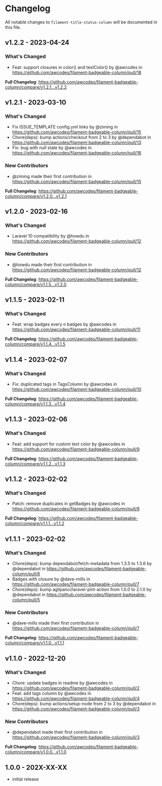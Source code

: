 # Changelog

All notable changes to `filament-title-status-column` will be documented in this file.

## v1.2.2 - 2023-04-24

### What's Changed

- Feat: support closures in color() and textColor() by @awcodes in https://github.com/awcodes/filament-badgeable-column/pull/18

**Full Changelog**: https://github.com/awcodes/filament-badgeable-column/compare/v1.2.1...v1.2.2

## v1.2.1 - 2023-03-10

### What's Changed

- Fix ISSUE_TEMPLATE config.yml links by @ziming in https://github.com/awcodes/filament-badgeable-column/pull/15
- Chore(deps): bump actions/checkout from 2 to 3 by @dependabot in https://github.com/awcodes/filament-badgeable-column/pull/13
- Fix: bug with null state by @awcodes in https://github.com/awcodes/filament-badgeable-column/pull/16

### New Contributors

- @ziming made their first contribution in https://github.com/awcodes/filament-badgeable-column/pull/15

**Full Changelog**: https://github.com/awcodes/filament-badgeable-column/compare/v1.2.0...v1.2.1

## v1.2.0 - 2023-02-16

### What's Changed

- Laravel 10 compatibility by @howdu in https://github.com/awcodes/filament-badgeable-column/pull/12

### New Contributors

- @howdu made their first contribution in https://github.com/awcodes/filament-badgeable-column/pull/12

**Full Changelog**: https://github.com/awcodes/filament-badgeable-column/compare/v1.1.5...v1.2.0

## v1.1.5 - 2023-02-11

### What's Changed

- Feat: wrap badges every n badges by @awcodes in https://github.com/awcodes/filament-badgeable-column/pull/11

**Full Changelog**: https://github.com/awcodes/filament-badgeable-column/compare/v1.1.4...v1.1.5

## v1.1.4 - 2023-02-07

### What's Changed

- Fix: duplicated tags in TagsColumn by @awcodes in https://github.com/awcodes/filament-badgeable-column/pull/10

**Full Changelog**: https://github.com/awcodes/filament-badgeable-column/compare/v1.1.3...v1.1.4

## v1.1.3 - 2023-02-06

### What's Changed

- Feat: add support for custom text color by @awcodes in https://github.com/awcodes/filament-badgeable-column/pull/9

**Full Changelog**: https://github.com/awcodes/filament-badgeable-column/compare/v1.1.2...v1.1.3

## v1.1.2 - 2023-02-02

### What's Changed

- Patch: remove duplicates in getBadges by @awcodes in https://github.com/awcodes/filament-badgeable-column/pull/8

**Full Changelog**: https://github.com/awcodes/filament-badgeable-column/compare/v1.1.1...v1.1.2

## v1.1.1 - 2023-02-02

### What's Changed

- Chore(deps): bump dependabot/fetch-metadata from 1.3.5 to 1.3.6 by @dependabot in https://github.com/awcodes/filament-badgeable-column/pull/6
- Badges with closure by @dave-mills in https://github.com/awcodes/filament-badgeable-column/pull/7
- Chore(deps): bump aglipanci/laravel-pint-action from 1.0.0 to 2.1.0 by @dependabot in https://github.com/awcodes/filament-badgeable-column/pull/5

### New Contributors

- @dave-mills made their first contribution in https://github.com/awcodes/filament-badgeable-column/pull/7

**Full Changelog**: https://github.com/awcodes/filament-badgeable-column/compare/v1.1.0...v1.1.1

## v1.1.0 - 2022-12-20

### What's Changed

- Chore: update badges in readme by @awcodes in https://github.com/awcodes/filament-badgeable-column/pull/2
- Feat: add tags column by @awcodes in https://github.com/awcodes/filament-badgeable-column/pull/4
- Chore(deps): bump actions/setup-node from 2 to 3 by @dependabot in https://github.com/awcodes/filament-badgeable-column/pull/3

### New Contributors

- @dependabot made their first contribution in https://github.com/awcodes/filament-badgeable-column/pull/3

**Full Changelog**: https://github.com/awcodes/filament-badgeable-column/compare/v1.0.0...v1.1.0

## 1.0.0 - 202X-XX-XX

- initial release
